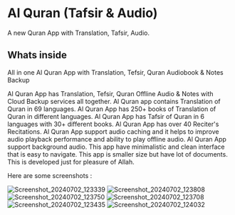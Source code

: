 # Al Quran (Tafsir & Audio)

A new Quran App with Translation, Tafsir, Audio.

## Whats inside

All in one Al Quran App with Translation, Tefsir, Quran Audiobook & Notes Backup

Al Quran App has Translation, Tefsir, Quran Offline Audio & Notes with Cloud Backup services all together. Al Quran app contains Translation of Quran in 69 languages. Al Quran App has 250+ books of Translation of Quran in different languages. Al Quran App has Tafsir of Quran in 6 languages with 30+ different books. Al Quran App has over 40 Reciter's Recitations. Al Quran App support audio caching and it helps to improve audio playback performance and ability to play offline audio. Al Quran App support background audio. This app have minimalistic and clean interface that is easy to  navigate. This app is smaller size but have lot of documents. This is developed just for pleasure of Allah.

Here are some screenshots :

![Screenshot_20240702_123339](https://github.com/IsmailHosenIsmailJames/al_bayan_quran/assets/99122172/1766fe9b-6b0c-4e6c-9233-7febef8b1abb)
![Screenshot_20240702_123808](https://github.com/IsmailHosenIsmailJames/al_bayan_quran/assets/99122172/68ad009b-16f0-4a62-8a20-22fdf32a424e)
![Screenshot_20240702_123750](https://github.com/IsmailHosenIsmailJames/al_bayan_quran/assets/99122172/343c520b-fedc-4e29-aad3-b4d771e969b7)
![Screenshot_20240702_123708](https://github.com/IsmailHosenIsmailJames/al_bayan_quran/assets/99122172/ec63ccff-0e61-48a7-bc05-5c39a12205ca)
![Screenshot_20240702_123435](https://github.com/IsmailHosenIsmailJames/al_bayan_quran/assets/99122172/c49499b4-f701-4bc5-acf2-8264161d379f)
![Screenshot_20240702_124032](https://github.com/IsmailHosenIsmailJames/al_bayan_quran/assets/99122172/f555ea4e-6333-4fa1-aa4e-c1d2678a537a)
